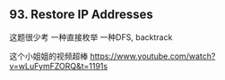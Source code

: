 ## 93. Restore IP Addresses
这题很少考
一种直接枚举
一种DFS, backtrack

这个小姐姐的视频超棒
https://www.youtube.com/watch?v=wLuFymFZORQ&t=1191s